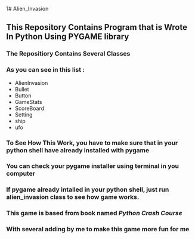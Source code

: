 1# Alien_Invasion

## This Repository Contains Program that is Wrote In Python Using PYGAME library

### The Repositiory Contains Several Classes   
### As you can see in this list :     
- AlienInvasion
- Bullet
- Button
- GameStats
- ScoreBoard
- Setting
- ship
- ufo
### To See How This Work, you have to make sure that in your python shell have already installed with pygame   
### You can check your pygame installer using terminal in you computer   


### If pygame already intalled in your python shell, just run alien_invasion class to see how game works.

### This game is based from book named *Python Crash Course*    
### With several adding by me to make this game more fun for me


